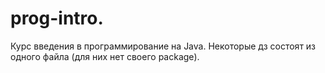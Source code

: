 # prog-intro.
Курс введения в программирование на Java. Некоторые дз состоят из одного файла (для них нет своего package). 
